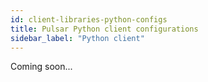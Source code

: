 ```yaml
---
id: client-libraries-python-configs
title: Pulsar Python client configurations
sidebar_label: "Python client"
---
```


Coming soon...